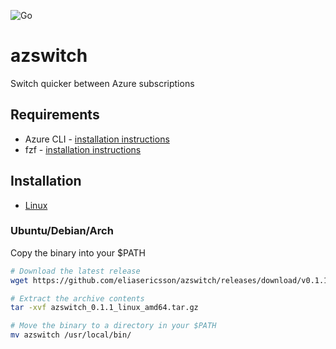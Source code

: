 ![Go](https://github.com/eliasericsson/azswitch/workflows/Go/badge.svg)
# azswitch
Switch quicker between Azure subscriptions

## Requirements
* Azure CLI - [installation instructions](https://docs.microsoft.com/sv-se/cli/azure/install-azure-cli)
* fzf - [installation instructions](https://github.com/junegunn/fzf)

## Installation
* [Linux](#ubuntu/debian/arch)

### Ubuntu/Debian/Arch
Copy the binary into your $PATH
```sh
# Download the latest release
wget https://github.com/eliasericsson/azswitch/releases/download/v0.1.1/azswitch_<version>_<os>_<arch>.tar.gz

# Extract the archive contents
tar -xvf azswitch_0.1.1_linux_amd64.tar.gz

# Move the binary to a directory in your $PATH
mv azswitch /usr/local/bin/
```